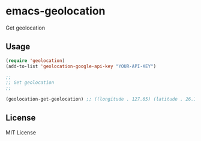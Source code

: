 emacs-geolocation
====================

Get geolocation

Usage
--------------------

```lisp
(require 'geolocation)
(add-to-list 'geolocation-google-api-key "YOUR-API-KEY")

;;
;; Get geolocation
;;

(geolocation-get-geolocation) ;; ((longitude . 127.65) (latitude . 26.17))
```

License
--------------------

MIT License
